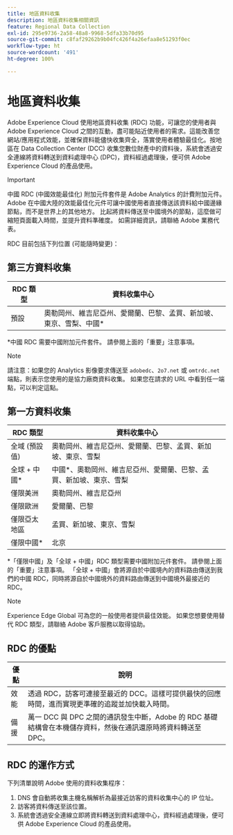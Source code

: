 ```yaml
---
title: 地區資料收集
description: 地區資料收集相關資訊
feature: Regional Data Collection
exl-id: 295e9736-2a58-48a8-9968-5dfa33b70d95
source-git-commit: c8faf29262b9b04fc426f4a26efaa8e51293f0ec
workflow-type: ht
source-wordcount: '491'
ht-degree: 100%

---
```


# 地區資料收集

Adobe Experience Cloud 使用地區資料收集 (RDC) 功能，可讓您的使用者與 Adobe Experience Cloud 之間的互動，盡可能貼近使用者的需求。這能改善您網站/應用程式效能，並確保資料能儘快收集齊全，落實使用者體驗最佳化。按地區在 Data Collection Center (DCC) 收集您數位財產中的資料後，系統會透過安全連線將資料轉送到資料處理中心 (DPC)，資料經過處理後，便可供 Adobe Experience Cloud 的產品使用。

>[!IMPORTANT]
>
>中國 RDC (中國效能最佳化) 附加元件套件是 Adobe Analytics 的計費附加元件。 Adobe 在中國大陸的效能最佳化元件可讓中國使用者直接傳送該資料給中國邊緣節點，而不是世界上的其他地方。 比起將資料傳送至中國境外的節點，這麼做可縮短頁面載入時間，並提升資料準確度。 如需詳細資訊，請聯絡 Adobe 業務代表。

RDC 目前包括下列位置 (可能隨時變更)：

## 第三方資料收集

| RDC 類型 | 資料收集中心 |
|---------------------|-------------------|
| 預設 | 奧勒岡州、維吉尼亞州、愛爾蘭、巴黎、孟買、新加坡、東京、雪梨、中國* |

*中國 RDC 需要中國附加元件套件。 請參閱上面的「重要」注意事項。

>[!NOTE]
>
>請注意：如果您的 Analytics 影像要求傳送至 `adobedc`、`2o7.net` 或 `omtrdc.net` 端點，則表示您使用的是協力廠商資料收集。 如果您在請求的 URL 中看到任一端點，可以判定這點。

## 第一方資料收集

| RDC 類型 | 資料收集中心 |
|---------------------|-------------------|
| 全域 (預設值) | 奧勒岡州、維吉尼亞州、愛爾蘭、巴黎、孟買、新加坡、東京、雪梨 |
| 全球 + 中國* | 中國*、奧勒岡州、維吉尼亞州、愛爾蘭、巴黎、孟買、新加坡、東京、雪梨 |
| 僅限美洲 | 奧勒岡州、維吉尼亞州 |
| 僅限歐洲 | 愛爾蘭、巴黎 |
| 僅限亞太地區 | 孟買、新加坡、東京、雪梨 |
| 僅限中國* | 北京 |

*「僅限中國」及「全球 + 中國」RDC 類型需要中國附加元件套件。 請參閱上面的「重要」注意事項。 「全球 + 中國」會將源自於中國境內的資料路由傳送到我們的中國 RDC，同時將源自於中國境外的資料路由傳送到中國境外最接近的 RDC。

>[!NOTE]
>
>Experience Edge Global 可為您的一般使用者提供最佳效能。 如果您想要使用替代 RDC 類型，請聯絡 Adobe 客戶服務以取得協助。

## RDC 的優點

| 優點 | 說明 |
| --- | --- |
| 效能 | 透過 RDC，訪客可連接至最近的 DCC。這樣可提供最快的回應時間，進而實現更準確的追蹤並加快載入時間。 |
| 備援 | 萬一 DCC 與 DPC 之間的通訊發生中斷，Adobe 的 RDC 基礎結構會在本機儲存資料，然後在通訊還原時將資料轉送至 DPC。 |

## RDC 的運作方式

下列清單說明 Adobe 使用的資料收集程序：

1. DNS 會自動將收集主機名稱解析為最接近訪客的資料收集中心的 IP 位址。
1. 訪客將資料傳送至該位置。
1. 系統會透過安全連線立即將資料轉送到資料處理中心，資料經過處理後，便可供 Adobe Experience Cloud 的產品使用。
